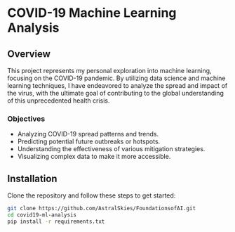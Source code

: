 # COVID-19 Machine Learning Analysis

## Overview
This project represents my personal exploration into machine learning, focusing on the COVID-19 pandemic. By utilizing data science and machine learning techniques, I have endeavored to analyze the spread and impact of the virus, with the ultimate goal of contributing to the global understanding of this unprecedented health crisis.

### Objectives
- Analyzing COVID-19 spread patterns and trends.
- Predicting potential future outbreaks or hotspots.
- Understanding the effectiveness of various mitigation strategies.
- Visualizing complex data to make it more accessible.

## Installation
Clone the repository and follow these steps to get started:
```bash
git clone https://github.com/AstralSkies/FoundationsofAI.git
cd covid19-ml-analysis
pip install -r requirements.txt
```
